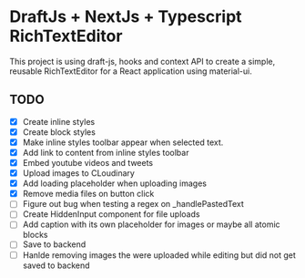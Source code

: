 # DraftJs + NextJs + Typescript RichTextEditor

This project is using draft-js, hooks and context API to create a simple, reusable RichTextEditor for a React application using material-ui.

## TODO
- [x] Create inline styles
- [x] Create block styles
- [x] Make inline styles toolbar appear when selected text.
- [x] Add link to content from inline styles toolbar
- [x] Embed youtube videos and tweets  
- [x] Upload images to CLoudinary
- [x] Add loading placeholder when uploading images
- [x] Remove media files on button click 
- [ ] Figure out bug when testing a regex on _handlePastedText
- [ ] Create HiddenInput component for file uploads
- [ ] Add caption with its own placeholder for images or maybe all atomic blocks
- [ ] Save to backend
- [ ] Hanlde removing images the were uploaded while editing but did not get saved to backend
